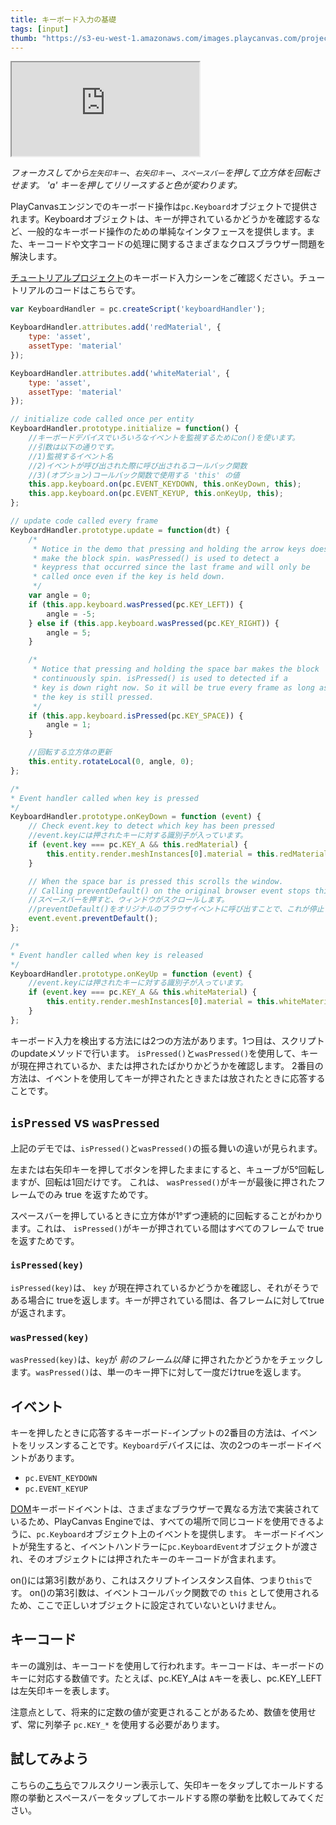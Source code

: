 ```yaml
---
title: キーボード入力の基礎
tags: [input]
thumb: "https://s3-eu-west-1.amazonaws.com/images.playcanvas.com/projects/12/405804/513097-image-75.jpg"
---
```


<div className="iframe-container">
    <iframe src="https://playcanv.as/p/rFZGQWCi/?overlay=false" title="Basic Keyboard Input" allow="camera; microphone; xr-spatial-tracking; fullscreen" allowfullscreen></iframe>
</div>

*フォーカスしてから`左矢印キー`、`右矢印キー`、`スペースバー`を押して立方体を回転させます。 'a' キーを押してリリースすると色が変わります。*

PlayCanvasエンジンでのキーボード操作は`pc.Keyboard`オブジェクトで提供されます。Keyboardオブジェクトは、キーが押されているかどうかを確認するなど、一般的なキーボード操作のための単純なインタフェースを提供します。また、キーコードや文字コードの処理に関するさまざまなクロスブラウザー問題を解決します。

[チュートリアルプロジェクト][1]のキーボード入力シーンをご確認ください。チュートリアルのコードはこちらです。

```javascript
var KeyboardHandler = pc.createScript('keyboardHandler');

KeyboardHandler.attributes.add('redMaterial', {
    type: 'asset',
    assetType: 'material'
});

KeyboardHandler.attributes.add('whiteMaterial', {
    type: 'asset',
    assetType: 'material'
});

// initialize code called once per entity
KeyboardHandler.prototype.initialize = function() {
    //キーボードデバイスでいろいろなイベントを監視するためにon()を使います。
    //引数は以下の通りです。
    //1)監視するイベント名
    //2)イベントが呼び出された際に呼び出されるコールバック関数
    //3)(オプション)コールバック関数で使用する 'this' の値
    this.app.keyboard.on(pc.EVENT_KEYDOWN, this.onKeyDown, this);
    this.app.keyboard.on(pc.EVENT_KEYUP, this.onKeyUp, this);
};

// update code called every frame
KeyboardHandler.prototype.update = function(dt) {
    /*
     * Notice in the demo that pressing and holding the arrow keys doesn't
     * make the block spin. wasPressed() is used to detect a
     * keypress that occurred since the last frame and will only be
     * called once even if the key is held down.
     */
    var angle = 0;
    if (this.app.keyboard.wasPressed(pc.KEY_LEFT)) {
        angle = -5;
    } else if (this.app.keyboard.wasPressed(pc.KEY_RIGHT)) {
        angle = 5;
    }

    /*
     * Notice that pressing and holding the space bar makes the block
     * continuously spin. isPressed() is used to detected if a
     * key is down right now. So it will be true every frame as long as
     * the key is still pressed.
     */
    if (this.app.keyboard.isPressed(pc.KEY_SPACE)) {
        angle = 1;
    }

    //回転する立方体の更新
    this.entity.rotateLocal(0, angle, 0);
};

/*
* Event handler called when key is pressed
*/
KeyboardHandler.prototype.onKeyDown = function (event) {
    // Check event.key to detect which key has been pressed
    //event.keyには押されたキーに対する識別子が入っています。
    if (event.key === pc.KEY_A && this.redMaterial) {
        this.entity.render.meshInstances[0].material = this.redMaterial.resource;
    }

    // When the space bar is pressed this scrolls the window.
    // Calling preventDefault() on the original browser event stops this.
    //スペースバーを押すと、ウィンドウがスクロールします。
    //preventDefault()をオリジナルのブラウザイベントに呼び出すことで、これが停止します。
    event.event.preventDefault();
};

/*
* Event handler called when key is released
*/
KeyboardHandler.prototype.onKeyUp = function (event) {
    //event.keyには押されたキーに対する識別子が入っています。
    if (event.key === pc.KEY_A && this.whiteMaterial) {
        this.entity.render.meshInstances[0].material = this.whiteMaterial.resource;
    }
};
```

キーボード入力を検出する方法には2つの方法があります。1つ目は、スクリプトのupdateメソッドで行います。 `isPressed()`と`wasPressed()`を使用して、キーが現在押されているか、または押されたばかりかどうかを確認します。 2番目の方法は、イベントを使用してキーが押されたときまたは放されたときに応答することです。

## `isPressed` vs `wasPressed`

上記のデモでは、`isPressed()`と`wasPressed()`の振る舞いの違いが見られます。

左または右矢印キーを押してボタンを押したままにすると、キューブが5°回転しますが、回転は1回だけです。 これは、 `wasPressed()`がキーが最後に押されたフレームでのみ true を返すためです。

スペースバーを押しているときに立方体が1°ずつ連続的に回転することがわかります。これは、 `isPressed()`がキーが押されている間はすべてのフレームで true を返すためです。

### `isPressed(key)`

`isPressed(key)`は、 `key` が現在押されているかどうかを確認し、それがそうである場合に trueを返します。キーが押されている間は、各フレームに対してtrueが返されます。

### `wasPressed(key)`

`wasPressed(key)`は、`key`が *前のフレーム以降* に押されたかどうかをチェックします。`wasPressed()`は、単一のキー押下に対して一度だけtrueを返します。

## イベント

キーを押したときに応答するキーボード-インプットの2番目の方法は、イベントをリッスンすることです。`Keyboard`デバイスには、次の2つのキーボードイベントがあります。

* `pc.EVENT_KEYDOWN`
* `pc.EVENT_KEYUP`

[DOM][3]キーボードイベントは、さまざまなブラウザーで異なる方法で実装されているため、PlayCanvas Engineでは、すべての場所で同じコードを使用できるように、`pc.Keyboard`オブジェクト上のイベントを提供します。 キーボードイベントが発生すると、イベントハンドラーに`pc.KeyboardEvent`オブジェクトが渡され、そのオブジェクトには押されたキーのキーコードが含まれます。

on()には第3引数があり、これはスクリプトインスタンス自体、つまり`this`です。 on()の第3引数は、イベントコールバック関数での `this` として使用されるため、ここで正しいオブジェクトに設定されていないといけません。

## キーコード

キーの識別は、キーコードを使用して行われます。キーコードは、キーボードのキーに対応する数値です。たとえば、pc.KEY_Aは `A`キーを表し、pc.KEY_LEFTは左矢印キーを表します。

注意点として、将来的に定数の値が変更されることがあるため、数値を使用せず、常に列挙子 `pc.KEY_*` を使用する必要があります。

## 試してみよう

こちらの[こちら][2]でフルスクリーン表示して、矢印キーをタップしてホールドする際の挙動とスペースバーをタップしてホールドする際の挙動を比較してみてください。

[1]: https://playcanvas.com/project/405804/overview/tutorial-basic-keyboard-input
[2]: https://playcanv.as/p/rFZGQWCi/
[3]: /user-manual/glossary#dom
